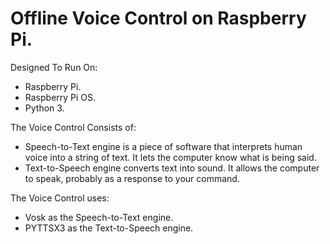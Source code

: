 # Offline Voice Control on Raspberry Pi.

Designed To Run On:

* Raspberry Pi.
* Raspberry Pi OS.
* Python 3.

The Voice Control Consists of:

* Speech-to-Text engine is a piece of software that interprets human voice into a string of text. It lets the computer know what is being said.
* Text-to-Speech engine converts text into sound. It allows the computer to speak, probably as a response to your command.

The Voice Control uses:

* Vosk as the Speech-to-Text engine.
* PYTTSX3 as the Text-to-Speech engine.
